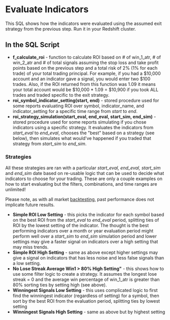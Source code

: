 # Evaluate Indicators
This SQL shows how the indicators were evaluated using the assumed exit strategy from the previous step.  Run it in your Redshift cluster.

## In the SQL Script
* **f_calculate_roi** - function to calculate ROI based on # of win_1_atr, # of win_2_atr and # of total signals assuming the stop loss and take profit points based on the previous step and a total risk of 2% (1% for each trade) of your total trading principal.  For example, if you had a $10,000 account and an indicator gave a signal, you would enter two $100 trades.  Also, if the ROI returned from this function was 1.09 it means your total account would be $10,000 * 1.09 =  $10,900 if you took ALL trades and traded specific to the exit strategy.
* **roi_symbol_indicator_setting(start, end)** - stored procedure used for some reports evaluating ROI over symbol, indicator_name, and indicator_setting for a specific time range from *start* to *end*.
* **roi_strategy_simulation(start_eval, end_eval, start_sim, end_sim)** - stored procedure used for some reports simulating if you chose indicators using a specific strategy.  It evaluates the indicators from *start_eval* to *end_eval*, chooses the "best" based on a strategy (see below), then simulates what would've happened if you traded that strategy from *start_sim* to *end_sim*.

### Strategies
All these strategies are ran with a particular *start_eval, end_eval, start_sim* and *end_sim* date based on re-usable logic that can be used to decide what indicators to choose for your trading.  These are only a couple examples on how to start evaluating but the filters, combinations, and time ranges are unlimited!

Please note, as with all market [backtesting](https://www.investopedia.com/terms/b/backtesting.asp), past performance does not implicate future results.

* **Simple ROI Low Setting** - this picks the indicator for each symbol based on the best ROI from the *start_eval* to *end_eval* period, splitting ties of ROI by the lowest setting of the indicator.  The thought is the best performing indicators over a month or year evaluation period might perform well over a *start_sim* to *end_sim* simulation period and lower settings may give a faster signal on indicators over a high setting that may miss trends.
* **Simple ROI High Setting** - same as above except higher settings may give a signal on indicators that has less noise and less false signals than a low setting.
* **No Lose Streak Average Win1 > 80% High Setting"** - this shows how to use some filter logic to create a strategy.  It assumes the longest lose streak = 0 and the average win percentage of win_1_atr is greater than 80% sorting ties by setting high (see above).
* **Winningest Signals Low Setting** - this uses complicated logic to first find the winningest indicator (regardless of setting) for a symbol, then sort by the best ROI from the evaluation period, splitting ties by lowest setting
* **Winningest Signals High Setting** - same as above but by highest setting
